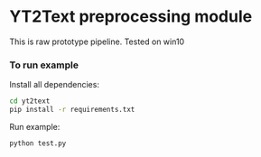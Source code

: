 # YT2Text preprocessing module
This is raw prototype pipeline. Tested on win10


### To run example

Install all dependencies:
```bash
cd yt2text
pip install -r requirements.txt
```
Run example:
```bash
python test.py
```